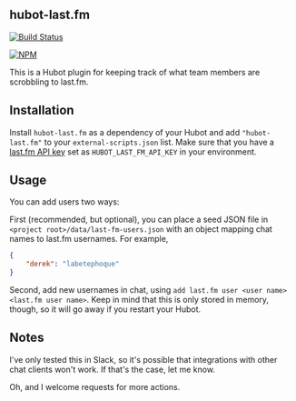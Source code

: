 hubot-last.fm
---

[![Build Status](https://travis-ci.org/derekpeterson/hubot-last-fm.svg)](https://travis-ci.org/derekpeterson/hubot-last-fm)

[![NPM](https://nodei.co/npm/hubot-last.fm.png)](https://npmjs.org/package/hubot-last.fm)

This is a Hubot plugin for keeping track of what team members are scrobbling to last.fm.

## Installation

Install `hubot-last.fm` as a dependency of your Hubot and add `"hubot-last.fm"` to your `external-scripts.json` list. Make sure that you have a [last.fm API key](http://www.last.fm/api/accounts) set as `HUBOT_LAST_FM_API_KEY` in your environment.

## Usage

You can add users two ways:

First (recommended, but optional), you can place a seed JSON file in `<project root>/data/last-fm-users.json` with an object mapping chat names to last.fm usernames. For example,
```json
{
    "derek": "labetephoque"
}
```

Second, add new usernames in chat, using `add last.fm user <user name> <last.fm user name>`. Keep in mind that this is only stored in memory, though, so it will go away if you restart your Hubot.

## Notes

I've only tested this in Slack, so it's possible that integrations with other chat clients won't work. If that's the case, let me know.

Oh, and I welcome requests for more actions.
